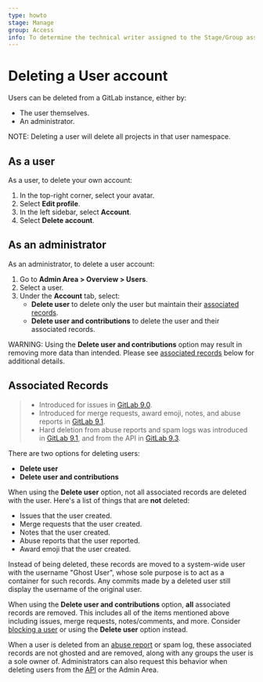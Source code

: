 ```yaml
---
type: howto
stage: Manage
group: Access
info: To determine the technical writer assigned to the Stage/Group associated with this page, see https://about.gitlab.com/handbook/engineering/ux/technical-writing/#assignments
---
```


# Deleting a User account

Users can be deleted from a GitLab instance, either by:

- The user themselves.
- An administrator.

NOTE:
Deleting a user will delete all projects in that user namespace.

## As a user

As a user, to delete your own account:

1. In the top-right corner, select your avatar.
1. Select **Edit profile**.
1. In the left sidebar, select **Account**.
1. Select **Delete account**.

## As an administrator

As an administrator, to delete a user account:

1. Go to **Admin Area > Overview > Users**.
1. Select a user.
1. Under the **Account** tab, select:
   - **Delete user** to delete only the user but maintain their
     [associated records](#associated-records).
   - **Delete user and contributions** to delete the user and
     their associated records.

WARNING:
Using the **Delete user and contributions** option may result
in removing more data than intended. Please see [associated records](#associated-records)
below for additional details.

## Associated Records

> - Introduced for issues in [GitLab 9.0](https://gitlab.com/gitlab-org/gitlab-foss/-/merge_requests/7393).
> - Introduced for merge requests, award emoji, notes, and abuse reports in [GitLab 9.1](https://gitlab.com/gitlab-org/gitlab-foss/-/merge_requests/10467).
> - Hard deletion from abuse reports and spam logs was introduced in [GitLab 9.1](https://gitlab.com/gitlab-org/gitlab-foss/-/merge_requests/10273), and from the API in [GitLab 9.3](https://gitlab.com/gitlab-org/gitlab-foss/-/merge_requests/11853).

There are two options for deleting users:

- **Delete user**
- **Delete user and contributions**

When using the **Delete user** option, not all associated records are deleted with the user.
Here's a list of things that are **not** deleted:

- Issues that the user created.
- Merge requests that the user created.
- Notes that the user created.
- Abuse reports that the user reported.
- Award emoji that the user created.

Instead of being deleted, these records are moved to a system-wide
user with the username "Ghost User", whose sole purpose is to act as a container
for such records. Any commits made by a deleted user still display the
username of the original user.

When using the **Delete user and contributions** option, **all** associated records
are removed. This includes all of the items mentioned above including issues,
merge requests, notes/comments, and more. Consider
[blocking a user](../../admin_area/blocking_unblocking_users.md)
or using the **Delete user** option instead.

When a user is deleted from an [abuse report](../../admin_area/review_abuse_reports.md)
or spam log, these associated
records are not ghosted and are removed, along with any groups the user
is a sole owner of. Administrators can also request this behavior when
deleting users from the [API](../../../api/users.md#user-deletion) or the
Admin Area.

<!-- ## Troubleshooting

Include any troubleshooting steps that you can foresee. If you know beforehand what issues
one might have when setting this up, or when something is changed, or on upgrading, it's
important to describe those, too. Think of things that may go wrong and include them here.
This is important to minimize requests for support, and to avoid doc comments with
questions that you know someone might ask.

Each scenario can be a third-level heading, e.g. `### Getting error message X`.
If you have none to add when creating a doc, leave this section in place
but commented out to help encourage others to add to it in the future. -->
